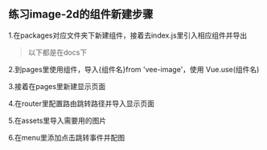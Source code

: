 ## 练习image-2d的组件新建步骤

1.在packages对应文件夹下新建组件，接着去index.js里引入相应组件并导出

> 以下都是在docs下

2.到pages里使用组件，导入{组件名}from 'vee-image'，使用  Vue.use(组件名)

3.接着在pages里新建显示页面

4.在router里配置路由跳转路径并导入显示页面

5.在assets里导入需要用的图片

6.在menu里添加点击跳转事件并配图